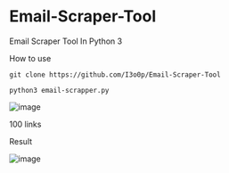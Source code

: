 # Email-Scraper-Tool
Email Scraper Tool In Python 3


How to use 

```
git clone https://github.com/I3o0p/Email-Scraper-Tool
```
```
python3 email-scrapper.py
```
![image](https://github.com/I3o0p/Email-Scraper-Tool/assets/126187722/9803076f-4d8a-4e80-9590-0827d75f3ffe)

100 links

Result

![image](https://github.com/I3o0p/Email-Scraper-Tool/assets/126187722/b1429593-792f-4112-8eb3-d7b5dbd39be9)
